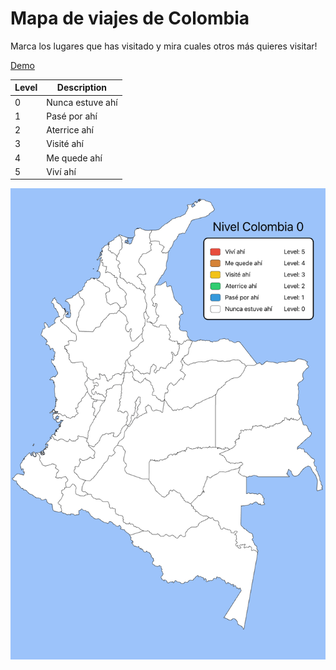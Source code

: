 # Mapa de viajes de Colombia

Marca los lugares que has visitado y mira cuales otros más quieres visitar!

[Demo](https://aumentada.github.io/colombia)

| Level | Description |
| ----- | ----------- |
| 0 | Nunca estuve ahí |
| 1 | Pasé por ahí |
| 2 | Aterrice ahí |
| 3 | Visité ahí |
| 4 | Me quede ahí |
| 5 | Viví ahí |

![phMap](./public/social-preview.jpg)
